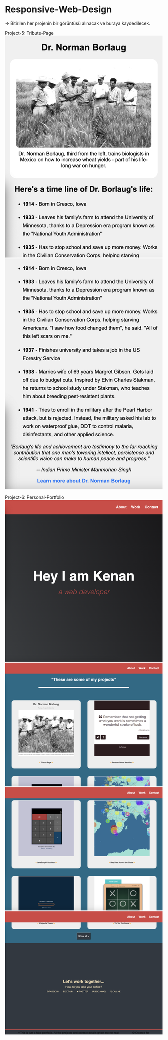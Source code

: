 # Responsive-Web-Design

-> Bitirilen her projenin bir görüntüsü alınacak ve buraya kaydedilecek.


Project-5: Tribute-Page
<img src="./09-Tribute-Page/01.png" alt="img">
<img src="./09-Tribute-Page/02.png" alt="img">

Project-6: Personal-Portfolio
<img src="./11-Personal-Portfolio/images/1.png">
<img src="./11-Personal-Portfolio/images/2.png">
<img src="./11-Personal-Portfolio/images/3.png">
<img src="./11-Personal-Portfolio/images/4.png">

